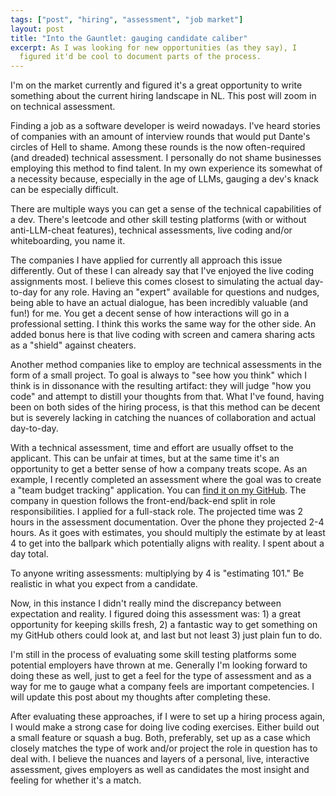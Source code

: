 ```yaml
---
tags: ["post", "hiring", "assessment", "job market"]
layout: post
title: "Into the Gauntlet: gauging candidate caliber"
excerpt: As I was looking for new opportunities (as they say), I
  figured it'd be cool to document parts of the process.
---
```


I'm on the market currently and figured it's a great opportunity to
write something about the current hiring landscape in NL. This post
will zoom in on technical assessment.

Finding a job as a software developer is weird nowadays. I've heard stories of
companies with an amount of interview rounds that would put Dante's circles of
Hell to shame. Among these rounds is the now often-required (and dreaded)
technical assessment. I personally do not shame businesses employing this
method to find talent. In my own experience its somewhat of a necessity
because, especially in the age of LLMs, gauging a dev's knack can be especially
difficult.

There are multiple ways you can get a sense of the technical capabilities of a
dev. There's leetcode and other skill testing platforms (with or without
anti-LLM-cheat features), technical assessments, live coding and/or
whiteboarding, you name it.

The companies I have applied for currently all approach this issue differently.
Out of these I can already say that I've enjoyed the live coding assignments
most. I believe this comes closest to simulating the actual day-to-day for any
role. Having an "expert" available for questions and nudges, being able to have
an actual dialogue, has been incredibly valuable (and fun!) for me. You get a
decent sense of how interactions will go in a professional setting. I think
this works the same way for the other side. An added bonus here is that live
coding with screen and camera sharing acts as a "shield" against cheaters.

Another method companies like to employ are technical assessments in the form
of a small project. To goal is always to "see how you think" which I think is
in dissonance with the resulting artifact: they will judge "how you code" and
attempt to distill your thoughts from that. What I've found, having been on
both sides of the hiring process, is that this method can be decent but is
severely lacking in catching the nuances of collaboration and actual
day-to-day.

With a technical assessment, time and effort are usually offset to the
applicant. This can be unfair at times, but at the same time it's an
opportunity to get a better sense of how a company treats scope. As an example,
I recently completed an assessment where the goal was to create a "team budget
tracking" application. You can [find it on my
GitHub](https://github.com/rombrom/budgets-app-example). The company in
question follows the front-end/back-end split in role responsibilities. I
applied for a full-stack role. The projected time was 2 hours in the assessment
documentation. Over the phone they projected 2-4 hours. As it goes with
estimates, you should multiply the estimate by at least 4 to get into the
ballpark which potentially aligns with reality. I spent about a day total.

To anyone writing assessments: multiplying by 4 is "estimating 101." Be realistic
in what you expect from a candidate.

Now, in this instance I didn't really mind the discrepancy between expectation
and reality. I figured doing this assessment was: 1) a great opportunity for
keeping skills fresh, 2) a fantastic way to get something on my GitHub others
could look at, and last but not least 3) just plain fun to do.

I'm still in the process of evaluating some skill testing platforms some
potential employers have thrown at me. Generally I'm looking forward to doing
these as well, just to get a feel for the type of assessment and as a way for
me to gauge what a company feels are important competencies. I will update this
post about my thoughts after completing these.

After evaluating these approaches, if I were to set up a hiring process again,
I would make a strong case for doing live coding exercises. Either build out a
small feature or squash a bug. Both, preferably, set up as a case which closely
matches the type of work and/or project the role in question has to deal with.
I believe the nuances and layers of a personal, live, interactive assessment,
gives employers as well as candidates the most insight and feeling for whether
it's a match.
